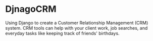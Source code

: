 # DjnagoCRM
Using Django to create a Customer Relationship Management (CRM) system. CRM tools can help with your client work, job searches, and everyday tasks like keeping track of friends' birthdays.
